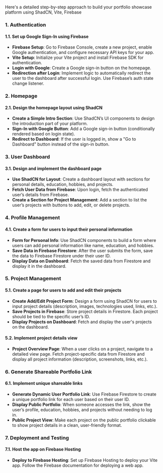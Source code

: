 Here's a detailed step-by-step approach to build your portfolio showcase platform using ShadCN, Vite, Firebase

### 1. **Authentication**

#### 1.1. Set up Google Sign-In using Firebase

- **Firebase Setup**: Go to Firebase Console, create a new project, enable Google authentication, and configure necessary API keys for your app.
- **Vite Setup**: Initialize your Vite project and install Firebase SDK for authentication.
- **Login with Google**: Create a Google sign-in button on the homepage.
- **Redirection after Login**: Implement logic to automatically redirect the user to the dashboard after successful login. Use Firebase’s auth state change listener.

### 2. **Homepage**

#### 2.1. Design the homepage layout using ShadCN

- **Create a Simple Intro Section**: Use ShadCN’s UI components to design the introduction part of your platform.
- **Sign-In with Google Button**: Add a Google sign-in button (conditionally rendered based on login state).
- **Redirect to Dashboard**: If the user is logged in, show a "Go to Dashboard" button instead of the sign-in button.

### 3. **User Dashboard**

#### 3.1. Design and implement the dashboard page

- **Use ShadCN for Layout**: Create a dashboard layout with sections for personal details, education, hobbies, and projects.
- **Fetch User Data from Firebase**: Upon login, fetch the authenticated user’s details from Firebase.
- **Create a Section for Project Management**: Add a section to list the user’s projects with buttons to add, edit, or delete projects.

### 4. **Profile Management**

#### 4.1. Create a form for users to input their personal information

- **Form for Personal Info**: Use ShadCN components to build a form where users can add personal information like name, education, and hobbies.
- **Save Data in Firebase Firestore**: After the user submits the form, save the data to Firebase Firestore under their user ID.
- **Display Data on Dashboard**: Fetch the saved data from Firestore and display it in the dashboard.

### 5. **Project Management**

#### 5.1. Create a page for users to add and edit their projects

- **Create Add/Edit Project Form**: Design a form using ShadCN for users to input project details (description, images, technologies used, links, etc.).
- **Save Projects in Firebase**: Store project details in Firestore. Each project should be tied to the specific user’s ID.
- **Display Projects on Dashboard**: Fetch and display the user's projects on the dashboard.

#### 5.2. Implement project details view

- **Project Overview Page**: When a user clicks on a project, navigate to a detailed view page. Fetch project-specific data from Firestore and display all project information (description, screenshots, links, etc.).

### 6. **Generate Shareable Portfolio Link**

#### 6.1. Implement unique shareable links

- **Generate Dynamic User Portfolio Link**: Use Firebase Firestore to create a unique portfolio link for each user based on their user ID.
- **Display Public Portfolio**: When someone accesses the link, show the user’s profile, education, hobbies, and projects without needing to log in.
- **Public Project View**: Make each project on the public portfolio clickable to show project details in a clean, user-friendly format.

### 7. **Deployment and Testing**

#### 7.1. Host the app on Firebase Hosting

- **Deploy to Firebase Hosting**: Set up Firebase Hosting to deploy your Vite app. Follow the Firebase documentation for deploying a web app.
